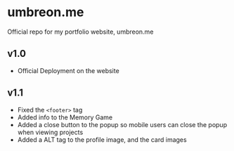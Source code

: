 # umbreon.me
Official repo for my portfolio website, umbreon.me
## v1.0
- Official Deployment on the website

## v1.1
- Fixed the `<footer>` tag
- Added info to the Memory Game
- Added a close button to the popup so mobile users can close the popup when viewing projects
- Added a ALT tag to the profile image, and the card images
